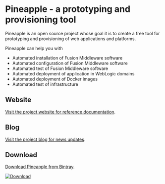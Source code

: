 Pineapple - a prototyping and provisioning tool
============================

Pineapple is an open source project whose goal it is to create a free tool for prototyping and provisioning of web applications and platforms.

Pineapple can help you with
* Automated installation of Fusion Middleware software
* Automated configuration of Fusion Middleware software
* Automated test of Fusion Middleware software
* Automated deployment of application in WebLogic domains
* Automated deployment of Docker images
* Automated test of infrastructure

## Website
[Visit the project website for reference documentation](https://athrane.github.io/pineapple/).

## Blog
[Visit the project blog for news updates](http://pineapplesoftware.blogspot.com/).

## Download
[Download Pineapple from Bintray](https://bintray.com/pineapple/maven/com.alpha.pineapple/).

[ ![Download](https://api.bintray.com/packages/pineapple/maven/com.alpha.pineapple/images/download.svg) ](https://bintray.com/pineapple/maven/com.alpha.pineapple/_latestVersion)